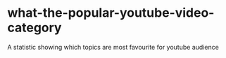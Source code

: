 # what-the-popular-youtube-video-category
A statistic showing which topics are most favourite for youtube audience
